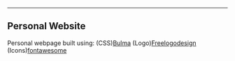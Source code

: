 -----------------
Personal Website
-----------------
Personal webpage built using:
(CSS)[Bulma](https://bulma.io/)
(Logo)[Freelogodesign](https://www.freelogodesign.org/)
(Icons)[fontawesome](https://fontawesome.com/)
